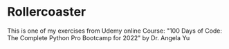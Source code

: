 # Rollercoaster
 This is one of my exercises from Udemy online Course: "100 Days of Code: The Complete Python Pro Bootcamp for 2022" by Dr. Angela Yu
